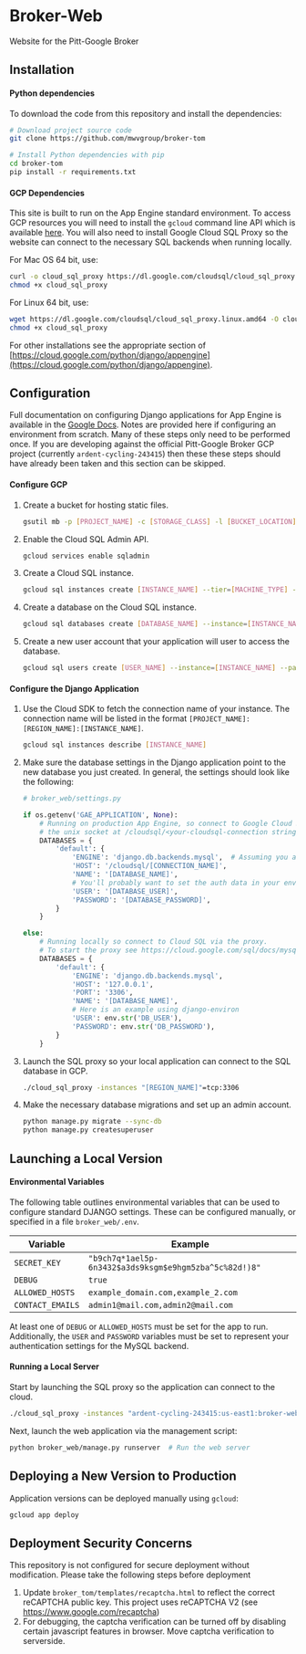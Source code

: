 # Broker-Web
Website for the Pitt-Google Broker

## Installation

#### Python dependencies

To download the code from this repository and install the dependencies:

```bash
# Download project source code
git clone https://github.com/mwvgroup/broker-tom

# Install Python dependencies with pip
cd broker-tom
pip install -r requirements.txt
```

#### GCP Dependencies

This site is built to run on the App Engine standard environment. To access GCP resources you will need to install the `gcloud` command line API which is available  [here](https://cloud.google.com/sdk/docs/downloads-interactive). You will also need to install Google Cloud SQL Proxy so the website can connect to the necessary SQL backends when running locally. 

For Mac OS 64 bit, use: 

```bash
curl -o cloud_sql_proxy https://dl.google.com/cloudsql/cloud_sql_proxy.darwin.amd64
chmod +x cloud_sql_proxy
```

For Linux 64 bit, use:

```bash
wget https://dl.google.com/cloudsql/cloud_sql_proxy.linux.amd64 -O cloud_sql_proxy
chmod +x cloud_sql_proxy
```

For other installations see the appropriate section of [https://cloud.google.com/python/django/appengine](https://cloud.google.com/python/django/appengine).

## Configuration

Full documentation on configuring Django applications for App Engine is available in the [Google Docs](https://cloud.google.com/python/django/appengine). Notes are provided here if configuring an environment from scratch. Many of these steps only need to be performed once. If you are developing against the official Pitt-Google Broker GCP project (currently `ardent-cycling-243415`) then these these steps should have already been taken and this section can be skipped.

#### Configure GCP

1. Create a bucket for hosting static files.
   ```bash
   gsutil mb -p [PROJECT_NAME] -c [STORAGE_CLASS] -l [BUCKET_LOCATION] -b on gs://[BUCKET_NAME]/
   ```

2. Enable the Cloud SQL Admin API.

   ```bash
   gcloud services enable sqladmin
   ```

3. Create a Cloud SQL instance.

   ```bash
   gcloud sql instances create [INSTANCE_NAME] --tier=[MACHINE_TYPE] --region=[REGION]
   ```

4. Create a database on the Cloud SQL instance.

   ```bash
   gcloud sql databases create [DATABASE_NAME] --instance=[INSTANCE_NAME]
   ```

5. Create a new user account that your application will user to access the database.

   ```bash
   gcloud sql users create [USER_NAME] --instance=[INSTANCE_NAME] --password=[PASSWORD]
   ```

#### Configure the Django Application


1. Use the Cloud SDK to fetch the connection name of your instance. The connection name will be listed in the format  `[PROJECT_NAME]:[REGION_NAME]:[INSTANCE_NAME]`.

   ```bash
   gcloud sql instances describe [INSTANCE_NAME]
   ```

2. Make sure the database settings in the Django application point to the new database you just created. In general, the settings should look like the following:

   ```python
   # broker_web/settings.py
   
   if os.getenv('GAE_APPLICATION', None):
       # Running on production App Engine, so connect to Google Cloud SQL using
       # the unix socket at /cloudsql/<your-cloudsql-connection string>
       DATABASES = {
           'default': {
               'ENGINE': 'django.db.backends.mysql',  # Assuming you are using MySQL
               'HOST': '/cloudsql/[CONNECTION_NAME]',
               'NAME': '[DATABASE_NAME]',
               # You'll probably want to set the auth data in your environment
               'USER': '[DATABASE_USER]',  
               'PASSWORD': '[DATABASE_PASSWORD]',
           }
       }
   
   else:
       # Running locally so connect to Cloud SQL via the proxy.
       # To start the proxy see https://cloud.google.com/sql/docs/mysql-connect-proxy
       DATABASES = {
           'default': {
               'ENGINE': 'django.db.backends.mysql',
               'HOST': '127.0.0.1',
               'PORT': '3306',
               'NAME': '[DATABASE_NAME]',
               # Here is an example using django-environ
               'USER': env.str('DB_USER'),
               'PASSWORD': env.str('DB_PASSWORD'),
           }
       }
   ```

   

3. Launch the SQL proxy so your local application can connect to the SQL database in GCP.
   ```bash
   ./cloud_sql_proxy -instances "[REGION_NAME]"=tcp:3306
   ```

4. Make the necessary database migrations and set up an admin account.

   ```bash
   python manage.py migrate --sync-db 
   python manage.py createsuperuser
   ```

## Launching a Local Version


#### Environmental Variables

The following table outlines environmental variables that can be used to configure standard DJANGO settings. These can be configured manually, or specified in a file `broker_web/.env`. 

| Variable         | Example                                                |
| ---------------- | ------------------------------------------------------ |
| `SECRET_KEY`     | `"b9ch7q*1ael5p-6n3432$a3ds9ksgm$e9hgm5zba^5c%82d!)8"` |
| `DEBUG`          | `true`                                                 |
| `ALLOWED_HOSTS`  | `example_domain.com,example_2.com`                     |
| `CONTACT_EMAILS` | `admin1@mail.com,admin2@mail.com`                      |

At least one of `DEBUG` or `ALLOWED_HOSTS` must be set for the app to run. Additionally, the `USER` and `PASSWORD` variables must be set to represent your authentication settings for the MySQL backend.

#### Running a Local Server

Start by launching the SQL proxy so the application can connect to the cloud.

```bash
./cloud_sql_proxy -instances "ardent-cycling-243415:us-east1:broker-web"=tcp:3306
```

Next, launch the web application via the management script:

```bash
python broker_web/manage.py runserver  # Run the web server
```

## Deploying a New Version to Production

Application versions can be deployed manually using `gcloud`:

```bash
gcloud app deploy
```


## Deployment Security Concerns

This repository is not configured for secure deployment without modification.
Please take the following steps before deployment

1. Update `broker_tom/templates/recaptcha.html` to reflect the correct reCAPTCHA public key.
   This project uses reCAPTCHA V2 (see https://www.google.com/recaptcha)
1. For debugging, the captcha verification can be turned off by disabling certain javascript features in browser. Move captcha verification to serverside. 
